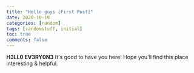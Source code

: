 ```yaml
---
title: "Hello guys [First Post]"
date: 2020-10-18
categories: [random]
tags: [randomstuff, initial]
toc: true
comments: false
---
```


**H3LL0 EV3RY0N3**
It's good to have you here! Hope you'll find this place interesting & helpful.
